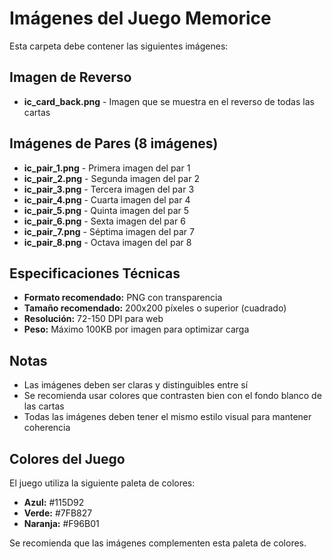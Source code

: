 # Imágenes del Juego Memorice

Esta carpeta debe contener las siguientes imágenes:

## Imagen de Reverso
- **ic_card_back.png** - Imagen que se muestra en el reverso de todas las cartas

## Imágenes de Pares (8 imágenes)
- **ic_pair_1.png** - Primera imagen del par 1
- **ic_pair_2.png** - Segunda imagen del par 2
- **ic_pair_3.png** - Tercera imagen del par 3
- **ic_pair_4.png** - Cuarta imagen del par 4
- **ic_pair_5.png** - Quinta imagen del par 5
- **ic_pair_6.png** - Sexta imagen del par 6
- **ic_pair_7.png** - Séptima imagen del par 7
- **ic_pair_8.png** - Octava imagen del par 8

## Especificaciones Técnicas
- **Formato recomendado:** PNG con transparencia
- **Tamaño recomendado:** 200x200 píxeles o superior (cuadrado)
- **Resolución:** 72-150 DPI para web
- **Peso:** Máximo 100KB por imagen para optimizar carga

## Notas
- Las imágenes deben ser claras y distinguibles entre sí
- Se recomienda usar colores que contrasten bien con el fondo blanco de las cartas
- Todas las imágenes deben tener el mismo estilo visual para mantener coherencia

## Colores del Juego
El juego utiliza la siguiente paleta de colores:
- **Azul:** #115D92
- **Verde:** #7FB827  
- **Naranja:** #F96B01

Se recomienda que las imágenes complementen esta paleta de colores.
